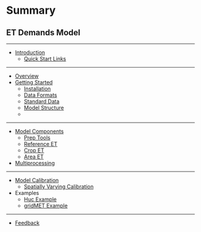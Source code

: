 # Summary

## ET Demands Model

----

* [Introduction](README.md)
  * [Quick Start Links](quickstart.md)

----

* [Overview](overview.md)
* [Getting Started](getting_started.md)
  * [Installation](installing.md)
  * [Data Formats](data.md)
  * [Standard Data](standard_data.md)
  * [Model Structure](structure.md)
  *
----
* [Model Components](model_components.md)
  * [Prep Tools](prep_tools.md)
  * [Reference ET](run_ret.md)
  * [Crop ET](run_cet.md)
  * [Area ET](run_aet.md)
* [Multiprocessing](multiprocessing.md)

----
* [Model Calibration](calibration.md)
  * [Spatially Varying Calibration](spatial_calibration.md)
* Examples
  * [Huc Example](huc_example.md)
  * [gridMET Example](gridmet_example.md) 


-----

* [Feedback](feedback.md)
